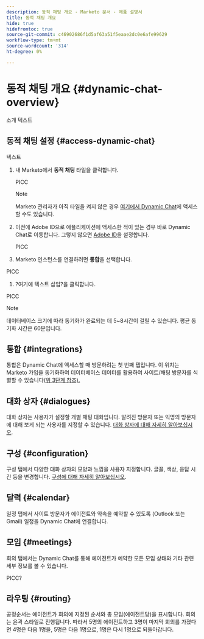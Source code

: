 ```yaml
---
description: 동적 채팅 개요 - Marketo 문서 - 제품 설명서
title: 동적 채팅 개요
hide: true
hidefromtoc: true
source-git-commit: c46902686f1d5af63a51f5eaae2dc0e6afe99629
workflow-type: tm+mt
source-wordcount: '314'
ht-degree: 0%

---
```


# 동적 채팅 개요 {#dynamic-chat-overview}

소개 텍스트

## 동적 채팅 설정 {#access-dynamic-chat}

텍스트

1. 내 Marketo에서 **동적 채팅** 타일을 클릭합니다.

   PICC

   >[!NOTE]
   >
   >Marketo 관리자가 아직 타일을 켜지 않은 경우 [여기에서 Dynamic Chat](https://experience.adobe.com/dynamic-chat/)에 액세스할 수도 있습니다.

1. 이전에 Adobe ID으로 애플리케이션에 액세스한 적이 있는 경우 바로 Dynamic Chat로 이동합니다. 그렇지 않으면 [Adobe ID](https://helpx.adobe.com/manage-account/using/create-update-adobe-id.html)을 설정합니다.

   PICC

1. Marketo 인스턴스를 연결하려면 **통합**&#x200B;을 선택합니다.

PICC

1. ?여기에 텍스트 삽입?을 클릭합니다.

PICC

>[!NOTE]
>
>데이터베이스 크기에 따라 동기화가 완료되는 데 5~8시간이 걸릴 수 있습니다. 평균 동기화 시간은 60분입니다.

## 통합 {#integrations}

통합은 Dynamic Chat에 액세스할 때 방문하려는 첫 번째 탭입니다. 이 위치는 Marketo 가입을 동기화하여 데이터베이스 데이터를 활용하여 사이트/채팅 방문자를 식별할 수 있습니다([위 3단계 참조).](#access-dynamic-chat)

## 대화 상자 {#dialogues}

대화 상자는 사용자가 설정할 개별 채팅 대화입니다. 알려진 방문자 또는 익명의 방문자에 대해 보게 되는 사용자를 지정할 수 있습니다. [대화 상자에 대해 자세히 알아보십시오](/help/marketo/product-docs/demand-generation/dynamic-chat/dialogues.md).

## 구성 {#configuration}

구성 탭에서 다양한 대화 상자의 모양과 느낌을 사용자 지정합니다. 글꼴, 색상, 응답 시간 등을 변경합니다. [구성에 대해 자세히 알아보십시오](/help/marketo/product-docs/demand-generation/dynamic-chat/configuration.md).

## 달력 {#calendar}

일정 탭에서 사이트 방문자가 에이전트와 약속을 예약할 수 있도록 (Outlook 또는 Gmail) 일정을 Dynamic Chat에 연결합니다.

## 모임 {#meetings}

회의 탭에서는 Dynamic Chat를 통해 에이전트가 예약한 모든 모임 상태와 기타 관련 세부 정보를 볼 수 있습니다.

PICC?

## 라우팅 {#routing}

공정순서는 에이전트가 회의에 지정된 순서와 총 모임(에이전트당)을 표시합니다. 회의는 윤곽 스타일로 진행됩니다. 따라서 5명의 에이전트하고 3명이 마지막 회의를 가졌다면 4명은 다음 1명을, 5명은 다음 1명으로, 1명은 다시 1명으로 되돌아갑니다.
